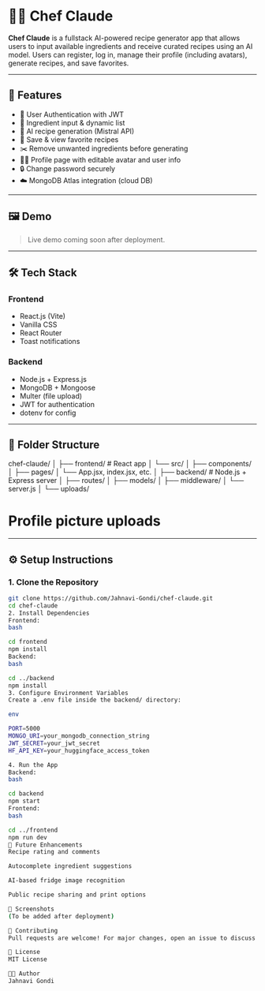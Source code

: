 # 👨‍🍳 Chef Claude

**Chef Claude** is a fullstack AI-powered recipe generator app that allows users to input available ingredients and receive curated recipes using an AI model. Users can register, log in, manage their profile (including avatars), generate recipes, and save favorites.

---

## 🚀 Features

- 🔐 User Authentication with JWT
- 📝 Ingredient input & dynamic list
- 🤖 AI recipe generation (Mistral API)
- 💾 Save & view favorite recipes
- ✂️ Remove unwanted ingredients before generating
- 🧑‍💼 Profile page with editable avatar and user info
- 🔒 Change password securely
- ☁️ MongoDB Atlas integration (cloud DB)

---

## 🖼️ Demo

> Live demo coming soon after deployment.

---

## 🛠️ Tech Stack

### Frontend
- React.js (Vite)
- Vanilla CSS
- React Router
- Toast notifications

### Backend
- Node.js + Express.js
- MongoDB + Mongoose
- Multer (file upload)
- JWT for authentication
- dotenv for config

---

## 📁 Folder Structure

chef-claude/
│
├── frontend/ # React app
│ └── src/
│ ├── components/
│ ├── pages/
│ └── App.jsx, index.jsx, etc.
│
├── backend/ # Node.js + Express server
│ ├── routes/
│ ├── models/
│ ├── middleware/
│ └── server.js
│
└── uploads/
# Profile picture uploads



---

## ⚙️ Setup Instructions

### 1. Clone the Repository

```bash
git clone https://github.com/Jahnavi-Gondi/chef-claude.git
cd chef-claude
2. Install Dependencies
Frontend:
bash

cd frontend
npm install
Backend:
bash

cd ../backend
npm install
3. Configure Environment Variables
Create a .env file inside the backend/ directory:

env

PORT=5000
MONGO_URI=your_mongodb_connection_string
JWT_SECRET=your_jwt_secret
HF_API_KEY=your_huggingface_access_token

4. Run the App
Backend:
bash

cd backend
npm start
Frontend:
bash

cd ../frontend
npm run dev
🔮 Future Enhancements
Recipe rating and comments

Autocomplete ingredient suggestions

AI-based fridge image recognition

Public recipe sharing and print options

📸 Screenshots
(To be added after deployment)

🤝 Contributing
Pull requests are welcome! For major changes, open an issue to discuss what you’d like to change.

📄 License
MIT License

👩‍💻 Author
Jahnavi Gondi

